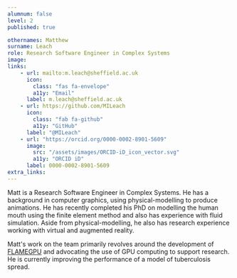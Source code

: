 ```yaml
---
alumnum: false
level: 2
published: true

othernames: Matthew
surname: Leach
role: Research Software Engineer in Complex Systems
image:
links:
    - url: mailto:m.leach@sheffield.ac.uk
      icon: 
        class: "fas fa-envelope"
        a11y: "Email"
      label: m.leach@sheffield.ac.uk
    - url: https://github.com/MILeach
      icon:
        class: "fab fa-github"
        a11y: "GitHub"
      label: "@MILeach"
    - url: "https://orcid.org/0000-0002-8901-5609"
      image:
        src: "/assets/images/ORCID-iD_icon_vector.svg"
        a11y: "ORCID iD"
      label: 0000-0002-8901-5609
extra_links:
---
```


Matt is a Research Software Engineer in Complex Systems.
He has a background in computer graphics, using physical-modelling to produce animations. He has recently completed his PhD on modelling the human mouth using the finite element method and also has experience with fluid simulation. Aside from physical-modelling, he also has research experience working with virtual and augmented reality.

Matt's work on the team primarily revolves around the development of [FLAMEGPU](http://www.flamegpu.com/) and advocating the use of GPU computing to support research. 
He is currently improving the performance of a model of tuberculosis spread.
